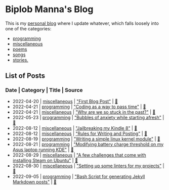 # Biplob Manna's Blog

This is my [personal blog](https://biplobmanna.github.io/) where I update whatever, which falls loosely into one of the categories:

* [programming](https://biplobmanna.github.io/programming/)
* [miscellaneous](https://biplobmanna.github.io/miscellaneous/)
* [poems](https://biplobmanna.github.io/poems/)
* [songs](https://biplobmanna.github.io/songs/)
* [stories.](https://biplobmanna.github.io/stories/)

## List of Posts

### Date  |   Category  |  Title  |  Source

* 2022-04-20 | [miscellaneous](https://biplobmanna.github.io/miscellaneous/) | ["First Blog Post"](https://biplobmanna.github.io/miscellaneous/2022/04/20/first-blog-post.html) | [📄](https://github.com/biplobmanna/biplobmanna.github.io/blob/main/_posts/2022-04-20-first-blog-post.md)
* 2022-04-21 | [programming](https://biplobmanna.github.io/programming/) | ["Coding as a way to pass time"](https://biplobmanna.github.io/programming/2022/04/21/coding-as-a-way-to-pass-time.html) | [📄](https://github.com/biplobmanna/biplobmanna.github.io/blob/main/_posts/2022-04-21-coding-as-a-way-to-pass-time.md)
* 2022-04-21 | [miscellaneous](https://biplobmanna.github.io/miscellaneous/) | ["Why are we so stuck in the past?"](https://biplobmanna.github.io/miscellaneous/2022/04/21/why-are-we-so-stuck-in-the-past.html) | [📄](https://github.com/biplobmanna/biplobmanna.github.io/blob/main/_posts/2022-04-21-why-are-we-so-stuck-in-the-past.md)
* 2022-05-23 | [programming](https://biplobmanna.github.io/programming/) | ["Bubbles of anxiety while starting afresh"](https://biplobmanna.github.io/programming/2022/05/23/bubbles-of-anxiety-while-starting-afresh.html) | [📄](https://github.com/biplobmanna/biplobmanna.github.io/blob/main/_posts/2022-05-23-bubbles-of-anxiety-while-starting-afresh.md)
* 2022-08-12 | [miscellaneous](https://biplobmanna.github.io/miscellaneous/) | ["Jailbreaking my Kindle 8"](https://biplobmanna.github.io/miscellaneous/2022/08/12/jailbreaking-my-kindle-8.html) | [📄](https://github.com/biplobmanna/biplobmanna.github.io/blob/main/_posts/2022-08-12-jailbreaking-my-kindle-8.md)
* 2022-08-12 | [miscellaneous](https://biplobmanna.github.io/miscellaneous/) | ["Rules for Writing and Posting"](https://biplobmanna.github.io/miscellaneous/2022/08/12/rules-for-writing-and-posting.html) | [📄](https://github.com/biplobmanna/biplobmanna.github.io/blob/main/_posts/2022-08-12-rules-for-writing-and-posting.md)
* 2022-08-19 | [programming](https://biplobmanna.github.io/programming/) | ["Writing a simple linux kernel module"](https://biplobmanna.github.io/programming/2022/08/19/writing-a-simple-linux-kernel-module.html) | [📄](https://github.com/biplobmanna/biplobmanna.github.io/blob/main/_posts/2022-08-19-writing-a-simple-linux-kernel-module.md)
* 2022-08-21 | [programming](https://biplobmanna.github.io/programming/) | ["Modifying battery charge threshold on my Asus laptop running KDE"](https://biplobmanna.github.io/programming/2022/08/21/modifying-battery-charge-threshold-on-my-asus-laptop-running-kde.html) | [📄](https://github.com/biplobmanna/biplobmanna.github.io/blob/main/_posts/2022-08-21-modifying-battery-charge-threshold-on-my-asus-laptop-running-kde.md)
* 2022-08-29 | [miscellaneous](https://biplobmanna.github.io/miscellaneous/) | ["A few challenges that come with installing Steam on Ubuntu"](https://biplobmanna.github.io/miscellaneous/2022/08/29/a-few-challenges-that-come-with-installing-steam-on-ubuntu.html) | [📄](https://github.com/biplobmanna/biplobmanna.github.io/blob/main/_posts/2022-08-29-a-few-challenges-that-come-with-installing-steam-on-ubuntu.md)
* 2022-08-30 | [miscellaneous](https://biplobmanna.github.io/miscellaneous/) | ["Setting up some linters for my projects"](https://biplobmanna.github.io/miscellaneous/2022/08/30/setting-up-some-linters-for-my-projects.html) | [📄](https://github.com/biplobmanna/biplobmanna.github.io/blob/main/_posts/2022-08-30-setting-up-some-linters-for-my-projects.md)
* 2022-09-05 | [programming](https://biplobmanna.github.io/programming/) | ["Bash Script for generating Jekyll Markdown posts"](https://biplobmanna.github.io/programming/2022/09/05/bash-script-for-generating-jekyll-markdown-posts.html/) | [📄](https://github.com/biplobmanna/biplobmanna.github.io/blob/main/_posts/2022-09-05-bash-script-for-generating-jekyll-markdown-posts.md)
